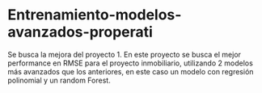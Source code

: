 # Entrenamiento-modelos-avanzados-properati
Se busca la mejora del proyecto 1.
En este proyecto se busca el mejor performance en RMSE para el proyecto inmobiliario, utilizando 2 modelos más avanzados que los anteriores, en este caso un modelo con regresión polinomial y un random Forest.
